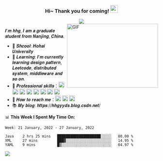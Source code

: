 <h3 align="center">
    Hi~ Thank you for coming!
    <img src="https://media.giphy.com/media/hvRJCLFzcasrR4ia7z/giphy.gif" width="25px">
</h3>
<div align="center">
    <img align="center" src="https://readme-typing-svg.herokuapp.com?color=e65e2a&width=380&height=45&lines=BackGround+web+developer+hhgyyds">
</div>

<img align="right" alt="GIF" src="https://github.com/pudongping/pudongping/blob/main/code.gif?raw=true" width="300" height="210" />

𝑰'𝒎 𝒉𝒉𝒈, 𝑰 𝒂𝒎 𝒂 𝒈𝒓𝒂𝒅𝒖𝒂𝒕𝒆 𝒔𝒕𝒖𝒅𝒆𝒏𝒕 𝒇𝒓𝒐𝒎 𝑵𝒂𝒏𝒋𝒊𝒏𝒈, 𝑪𝒉𝒊𝒏𝒂.

- :school: 𝑺𝒉𝒄𝒐𝒐𝒍: 𝑯𝒐𝒉𝒂𝒊 𝑼𝒏𝒊𝒗𝒆𝒓𝒔𝒊𝒕𝒚
- 🌱 𝑳𝒆𝒂𝒓𝒏𝒊𝒏𝒈: 𝑰’𝒎 𝒄𝒖𝒓𝒓𝒆𝒏𝒕𝒍𝒚 𝒍𝒆𝒂𝒓𝒏𝒊𝒏𝒈 𝒅𝒆𝒔𝒊𝒈𝒏 𝒑𝒂𝒕𝒕𝒆𝒓𝒏, 𝑳𝒆𝒆𝒕𝒄𝒐𝒅𝒆, 𝒅𝒊𝒔𝒕𝒓𝒊𝒃𝒖𝒕𝒆𝒅 𝒔𝒚𝒔𝒕𝒆𝒎, 𝒎𝒊𝒅𝒅𝒍𝒆𝒘𝒂𝒓𝒆 𝒂𝒏𝒅 𝒔𝒐 𝒐𝒏.
- :briefcase: 𝑷𝒓𝒐𝒇𝒆𝒔𝒔𝒊𝒐𝒏𝒂𝒍 𝒔𝒌𝒊𝒍𝒍𝒔：<img height="19px" src="https://img.shields.io/badge/java-grey.svg?&logo=java&logoColor=white"/> <img
        height="19px" src="https://img.shields.io/badge/spring-%236DB33F.svg?logo=spring&logoColor=green"/> <img
        height="19px" src="https://img.shields.io/badge/ubuntu-%23E95420.svg?&logo=ubuntu&logoColor=white"/> <img
        height="19px" src="https://img.shields.io/badge/docker-%232496ED.svg?&logo=docker&logoColor=white"/> <img
        height="19px" src="https://img.shields.io/badge/mysql-%234479A1.svg?&logo=mysql&logoColor=white"/> <img
        height="19px" src="https://img.shields.io/badge/git-%23F05032.svg?&logo=git&logoColor=white"/> <img
        height="19px" src="https://img.shields.io/badge/redis-%23DC382D.svg?&logo=redis&logoColor=white"/> <img
        height="19px" src="https://img.shields.io/badge/rabbitmq-%23FF6600.svg?logo=rabbitmq&logoColor=white"/>
- :heartbeat: 𝑯𝒐𝒘 𝒕𝒐 𝒓𝒆𝒂𝒄𝒉 𝒎𝒆：<a href="https://github.com/21want28k"><img height="19px" src="https://img.shields.io/badge/github-black.svg?&logo=github"/></a> <a href="https://www.facebook.com/profile.php?id=100075279821134"><img height="19px" src="https://img.shields.io/badge/facebook-white.svg?&logo=facebook" /></a> <a href="https://github.com/21want28k/pictures/blob/master/3143332f70bca07d7a6d8aaa85632f8.jpg"><img height="19px" src="https://img.shields.io/badge/wechat-grey.svg?&logo=wechat&logoColor=green" /></a>
- :books: 𝑴𝒚 𝒃𝒍𝒐𝒈: 𝒉𝒕𝒕𝒑𝒔://𝒉𝒉𝒈𝒚𝒚𝒅𝒔.𝒃𝒍𝒐𝒈.𝒄𝒔𝒅𝒏.𝒏𝒆𝒕/ 

📊 **This Week I Spent My Time On:**
<!--START_SECTION:waka-->
```text
Week: 21 January, 2022 - 27 January, 2022

Java    2 hrs 25 mins   ████████████████████░░░░░   80.00 % 
XML     27 mins         ███▓░░░░░░░░░░░░░░░░░░░░░   14.95 % 
YAML    9 mins          █▒░░░░░░░░░░░░░░░░░░░░░░░   04.97 % 
```
<!--END_SECTION:waka-->

![](https://github-readme-stats.vercel.app/api?username=21want28k) 


<!--
**21want28k/21want28k** is a ✨ _special_ ✨ repository because its `README.md` (this file) appears on your GitHub profile.

Here are some ideas to get you started:

- 🔭 I’m currently working on ...
- 🌱 I’m currently learning ...
- 👯 I’m looking to collaborate on ...
- 🤔 I’m looking for help with ...
- 💬 Ask me about ...
- 📫 How to reach me: ...
- 😄 Pronouns: ...
- ⚡ Fun fact: ...
-->
